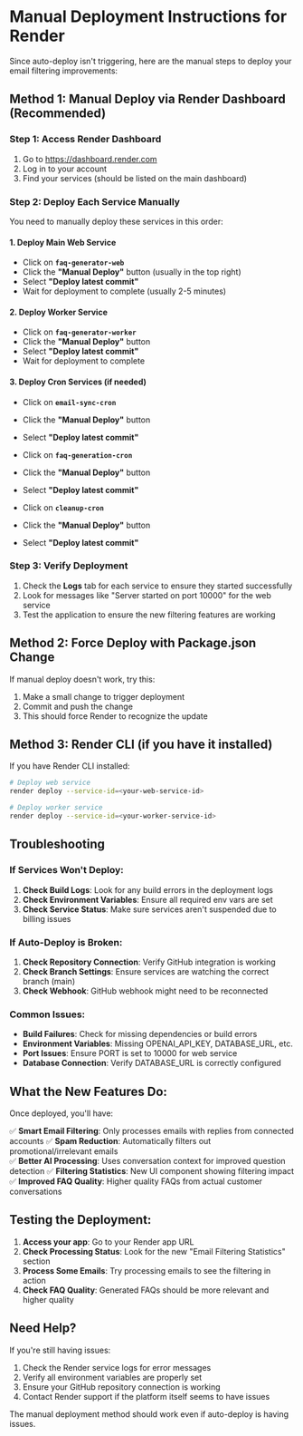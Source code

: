 # Manual Deployment Instructions for Render

Since auto-deploy isn't triggering, here are the manual steps to deploy your email filtering improvements:

## Method 1: Manual Deploy via Render Dashboard (Recommended)

### Step 1: Access Render Dashboard
1. Go to https://dashboard.render.com
2. Log in to your account
3. Find your services (should be listed on the main dashboard)

### Step 2: Deploy Each Service Manually
You need to manually deploy these services in this order:

#### 1. Deploy Main Web Service
- Click on **`faq-generator-web`**
- Click the **"Manual Deploy"** button (usually in the top right)
- Select **"Deploy latest commit"**
- Wait for deployment to complete (usually 2-5 minutes)

#### 2. Deploy Worker Service
- Click on **`faq-generator-worker`**
- Click the **"Manual Deploy"** button
- Select **"Deploy latest commit"**
- Wait for deployment to complete

#### 3. Deploy Cron Services (if needed)
- Click on **`email-sync-cron`**
- Click the **"Manual Deploy"** button
- Select **"Deploy latest commit"**

- Click on **`faq-generation-cron`**
- Click the **"Manual Deploy"** button
- Select **"Deploy latest commit"**

- Click on **`cleanup-cron`**
- Click the **"Manual Deploy"** button
- Select **"Deploy latest commit"**

### Step 3: Verify Deployment
1. Check the **Logs** tab for each service to ensure they started successfully
2. Look for messages like "Server started on port 10000" for the web service
3. Test the application to ensure the new filtering features are working

## Method 2: Force Deploy with Package.json Change

If manual deploy doesn't work, try this:

1. Make a small change to trigger deployment
2. Commit and push the change
3. This should force Render to recognize the update

## Method 3: Render CLI (if you have it installed)

If you have Render CLI installed:

```bash
# Deploy web service
render deploy --service-id=<your-web-service-id>

# Deploy worker service  
render deploy --service-id=<your-worker-service-id>
```

## Troubleshooting

### If Services Won't Deploy:
1. **Check Build Logs**: Look for any build errors in the deployment logs
2. **Check Environment Variables**: Ensure all required env vars are set
3. **Check Service Status**: Make sure services aren't suspended due to billing issues

### If Auto-Deploy is Broken:
1. **Check Repository Connection**: Verify GitHub integration is working
2. **Check Branch Settings**: Ensure services are watching the correct branch (main)
3. **Check Webhook**: GitHub webhook might need to be reconnected

### Common Issues:
- **Build Failures**: Check for missing dependencies or build errors
- **Environment Variables**: Missing OPENAI_API_KEY, DATABASE_URL, etc.
- **Port Issues**: Ensure PORT is set to 10000 for web service
- **Database Connection**: Verify DATABASE_URL is correctly configured

## What the New Features Do:

Once deployed, you'll have:

✅ **Smart Email Filtering**: Only processes emails with replies from connected accounts
✅ **Spam Reduction**: Automatically filters out promotional/irrelevant emails  
✅ **Better AI Processing**: Uses conversation context for improved question detection
✅ **Filtering Statistics**: New UI component showing filtering impact
✅ **Improved FAQ Quality**: Higher quality FAQs from actual customer conversations

## Testing the Deployment:

1. **Access your app**: Go to your Render app URL
2. **Check Processing Status**: Look for the new "Email Filtering Statistics" section
3. **Process Some Emails**: Try processing emails to see the filtering in action
4. **Check FAQ Quality**: Generated FAQs should be more relevant and higher quality

## Need Help?

If you're still having issues:
1. Check the Render service logs for error messages
2. Verify all environment variables are properly set
3. Ensure your GitHub repository connection is working
4. Contact Render support if the platform itself seems to have issues

The manual deployment method should work even if auto-deploy is having issues.